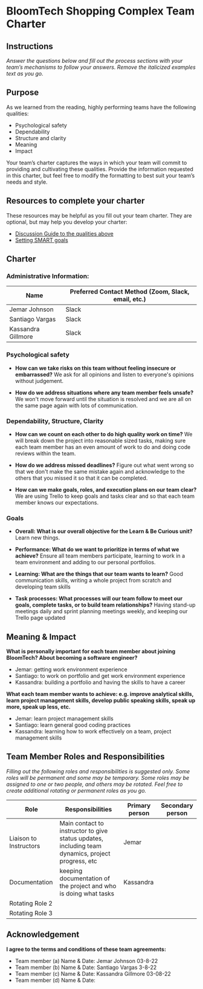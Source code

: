 # BloomTech Shopping Complex Team Charter

## Instructions

*Answer the questions below and fill out the process sections with your team’s
mechanisms to follow your answers. Remove the italicized examples text as you
go.*

## Purpose

As we learned from the reading, highly performing teams have the following
qualities:

* Psychological safety
* Dependability
* Structure and clarity
* Meaning
* Impact

Your team’s charter captures the ways in which your team will commit to
providing and cultivating these qualities. Provide the information requested in
this charter, but feel free to modify the formatting to best suit your team’s
needs and style.

## Resources to complete your charter

These resources may be helpful as you fill out your team charter. They are optional, but may help you develop your charter:

* [Discussion Guide to the qualities above](https://docs.google.com/document/d/1lgiz6mwZeyWEaJxN_NMI-tI5Qijv2BHh27DPLeSLE40)
* [Setting SMART goals](https://www.mindtools.com/pages/article/smart-goals.htm)

## Charter

### Administrative Information:

|Name            |Preferred Contact Method (Zoom, Slack, email, etc.) |
|---	           |---                                           |
| Jemar Johnson |  Slack  |
| Santiago Vargas |  Slack  |
| Kassandra Gillmore |  Slack  |

### Psychological safety

* **How can we take risks on this team without feeling insecure or
  embarrassed?**
    We ask for all opinions and listen to everyone's opinions without judgement.

* **How do we address situations where any team member feels unsafe?**
    We won't move forward until the situation is resolved and we are all on the 
    same page again with lots of communication.

### Dependability, Structure, Clarity

* **How can we count on each other to do high quality work on time?**
     We will break down the project into reasonable sized tasks, making sure each team member
  has an even amount of work to do and doing code reviews within the team.

* **How do we address missed deadlines?**
    Figure out what went wrong so that we don't make the same mistake again and acknowledge to 
    the others that you missed it so that it can be completed. 

* **How can we make goals, roles, and execution plans on our team clear?**
     We are using Trello to keep goals and tasks clear and so that each team member knows
    our expectations.


### Goals

* **Overall: What is our overall objective for the Learn & Be Curious unit?**
    Learn new things. 


* **Performance: What do we want to prioritize in terms of what we achieve?**
    Ensure all team members participate, learning to work in a team environment and 
    adding to our personal portfolios.


* **Learning: What are the things that our team wants to learn?**
    Good communication skills, writing a whole project from scratch and developing team skills


* **Task processes: What processes will our team follow to meet our goals,
  complete tasks, or to build team relationships?**
    Having stand-up meetings daily and sprint planning meetings weekly, and keeping 
    our Trello page updated


## Meaning & Impact

**What is personally important for each team member about joining BloomTech? About
becoming a software engineer?**

* Jemar: getting work environment experience
* Santiago: to work on portfolio and get work environment experience
* Kassandra: building a portfolio and having the skills to have a career


**What each team member wants to achieve: e.g. improve analytical skills, learn
project management skills, develop public speaking skills, speak up more, speak
up less, etc.**

* Jemar: learn project management skills
* Santiago: learn general good coding practices
* Kassandra: learning how to work effectively on a team, project management skills

## Team Member Roles and Responsibilities

*Filling out the following roles and responsibilities is suggested only. Some
roles will be permanent and some may be temporary. Some roles may be assigned to
one or two people, and others may be rotated. Feel free to create additional
rotating or permanent roles as you go.*

|**Role**               |**Responsibilities** |**Primary person** |**Secondary person** |
|---                    |---                  |---                |---                  |
|Liaison to Instructors | Main contact to instructor to give status updates, including team dynamics, project progress, etc | Jemar ||
|Documentation          | keeping documentation of the project and who is doing what tasks | Kassandra |                     |
|Rotating Role 2        |                     |                   |                     |
|Rotating Role 3        |                     |                   |                     |

## Acknowledgement

**I agree to the terms and conditions of these team agreements:**

* Team member (a) Name & Date: Jemar Johnson 03-8-22
* Team member (b) Name & Date: Santiago Vargas 3-8-22
* Team member (c) Name & Date: Kassandra Gillmore 03-08-22
* Team member (d) Name & Date:
